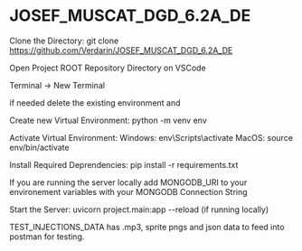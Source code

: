 # JOSEF_MUSCAT_DGD_6.2A_DE

Clone the Directory:
git clone https://github.com/Verdarin/JOSEF_MUSCAT_DGD_6.2A_DE
 
Open Project ROOT Repository Directory on VSCode

Terminal -> New Terminal

if needed delete the existing environment and

Create new Virtual Environment:
    python -m venv env

Activate Virtual Environment:
    Windows: env\Scripts\activate
    MacOS: source env/bin/activate

Install Required Deprendencies:
    pip install -r requirements.txt

If you are running the server locally add MONGODB_URI to your environement variables with your MONGODB Connection String

Start the Server: uvicorn project.main:app --reload (if running locally)

TEST_INJECTIONS_DATA has .mp3, sprite pngs and json data to feed into postman for testing.